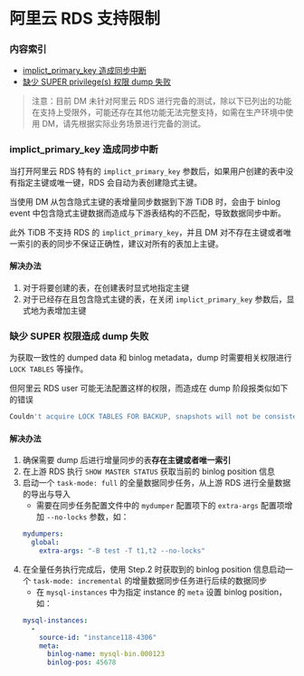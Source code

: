 阿里云 RDS 支持限制
===

### 内容索引

- [implict_primary_key 造成同步中断](#implict_primary_key-造成同步中断)
- [缺少 SUPER privilege(s) 权限 dump 失败](#缺少-super-权限造成-dump-失败)

> 注意：目前 DM 未针对阿里云 RDS 进行完备的测试，除以下已列出的功能在支持上受限外，可能还存在其他功能无法完整支持，如需在生产环境中使用 DM，请先根据实际业务场景进行完备的测试。

### implict_primary_key 造成同步中断

当打开阿里云 RDS 特有的 `implict_primary_key` 参数后，如果用户创建的表中没有指定主键或唯一键，RDS 会自动为表创建隐式主键。

当使用 DM 从包含隐式主键的表增量同步数据到下游 TiDB 时，会由于 binlog event 中包含隐式主键数据而造成与下游表结构的不匹配，导致数据同步中断。

此外 TiDB 不支持 RDS 的 `implict_primary_key`，并且 DM 对不存在主键或者唯一索引的表的同步不保证正确性，建议对所有的表加上主键。

#### 解决办法

1. 对于将要创建的表，在创建表时显式地指定主键
2. 对于已经存在且包含隐式主键的表，在关闭 `implict_primary_key` 参数后，显式地为表增加主键

### 缺少 SUPER 权限造成 dump 失败

为获取一致性的 dumped data 和 binlog metadata，dump 时需要相关权限进行 `LOCK TABLES` 等操作。

但阿里云 RDS user 可能无法配置这样的权限，而造成在 dump 阶段报类似如下的错误

```bash
Couldn't acquire LOCK TABLES FOR BACKUP, snapshots will not be consistent: Access denied; you need (at least one of) the SUPER privilege(s) for this operation
```

#### 解决办法

1. 确保需要 dump 后进行增量同步的表**存在主键或者唯一索引**
2. 在上游 RDS 执行 `SHOW MASTER STATUS` 获取当前的 binlog position 信息
3. 启动一个 `task-mode: full` 的全量数据同步任务，从上游 RDS 进行全量数据的导出与导入
    - 需要在同步任务配置文件中的 `mydumper` 配置项下的 `extra-args` 配置项增加 `--no-locks` 参数，如：
    ```yaml
    mydumpers:
      global:
        extra-args: "-B test -T t1,t2 --no-locks"
    ```
4. 在全量任务执行完成后，使用 Step.2 时获取到的 binlog position 信息启动一个 `task-mode: incremental` 的增量数据同步任务进行后续的数据同步
    - 在 `mysql-instances` 中为指定 instance 的 `meta` 设置 binlog position，如：
    ```yaml
    mysql-instances:
      -
        source-id: "instance118-4306"
        meta:
          binlog-name: mysql-bin.000123
          binlog-pos: 45678
    ```

